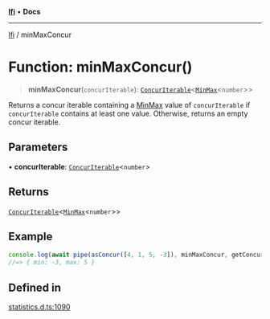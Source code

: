 [**lfi**](../readme.md) • **Docs**

---

[lfi](../globals.md) / minMaxConcur

# Function: minMaxConcur()

> **minMaxConcur**(`concurIterable`):
> [`ConcurIterable`](../type-aliases/ConcurIterable.md)\<[`MinMax`](../type-aliases/MinMax.md)\<`number`\>\>

Returns a concur iterable containing a [MinMax](../type-aliases/MinMax.md) value
of `concurIterable` if `concurIterable` contains at least one value. Otherwise,
returns an empty concur iterable.

## Parameters

• **concurIterable**:
[`ConcurIterable`](../type-aliases/ConcurIterable.md)\<`number`\>

## Returns

[`ConcurIterable`](../type-aliases/ConcurIterable.md)\<[`MinMax`](../type-aliases/MinMax.md)\<`number`\>\>

## Example

```js
console.log(await pipe(asConcur([4, 1, 5, -3]), minMaxConcur, getConcur))
//=> { min: -3, max: 5 }
```

## Defined in

[statistics.d.ts:1090](https://github.com/TomerAberbach/lfi/blob/c9ef1bf4d1040d7f49c52b70b358c019e55f524d/src/operations/statistics.d.ts#L1090)
